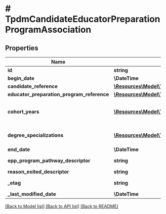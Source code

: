# # TpdmCandidateEducatorPreparationProgramAssociation

## Properties

Name | Type | Description | Notes
------------ | ------------- | ------------- | -------------
**id** | **string** |  | [optional]
**begin_date** | **\DateTime** | The begin date for the association. |
**candidate_reference** | [**\Resources\Model\TpdmCandidateReference**](TpdmCandidateReference.md) |  |
**educator_preparation_program_reference** | [**\Resources\Model\TpdmEducatorPreparationProgramReference**](TpdmEducatorPreparationProgramReference.md) |  |
**cohort_years** | [**\Resources\Model\TpdmCandidateEducatorPreparationProgramAssociationCohortYear[]**](TpdmCandidateEducatorPreparationProgramAssociationCohortYear.md) | An unordered collection of candidateEducatorPreparationProgramAssociationCohortYears. The type and year of a cohort the student belongs to as determined by the year that student entered a specific grade. | [optional]
**degree_specializations** | [**\Resources\Model\TpdmCandidateEducatorPreparationProgramAssociationDegreeSpecialization[]**](TpdmCandidateEducatorPreparationProgramAssociationDegreeSpecialization.md) | An unordered collection of candidateEducatorPreparationProgramAssociationDegreeSpecializations. Information around the area(s) of specialization for an individual. | [optional]
**end_date** | **\DateTime** | The end date for the association. | [optional]
**epp_program_pathway_descriptor** | **string** | The program pathway the candidate is following; for example: Residency, Internship, Traditional | [optional]
**reason_exited_descriptor** | **string** | Reason exited for the association. | [optional]
**_etag** | **string** | A unique system-generated value that identifies the version of the resource. | [optional]
**_last_modified_date** | **\DateTime** | The date and time the resource was last modified. | [optional]

[[Back to Model list]](../../README.md#models) [[Back to API list]](../../README.md#endpoints) [[Back to README]](../../README.md)

